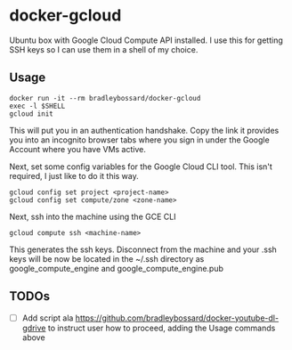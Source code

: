 # docker-gcloud
Ubuntu box with Google Cloud Compute API installed.  I use this for getting SSH keys
so I can use them in a shell of my choice.

## Usage

    docker run -it --rm bradleybossard/docker-gcloud
    exec -l $SHELL
    gcloud init

This will put you in an authentication handshake.  Copy the link it provides you into an
incognito browser tabs where you sign in under the Google Account where you have VMs active.

Next, set some config variables for the Google Cloud CLI tool.  This isn't required, I just
like to do it this way.

    gcloud config set project <project-name>
    gcloud config set compute/zone <zone-name>

Next, ssh into the machine using the GCE CLI

    gcloud compute ssh <machine-name>

This generates the ssh keys.  Disconnect from the machine and your .ssh keys will be now
be located in the ~/.ssh directory as google_compute_engine and google_compute_engine.pub

## TODOs

- [ ] Add script ala https://github.com/bradleybossard/docker-youtube-dl-gdrive to instruct user how to proceed, adding the Usage commands above
